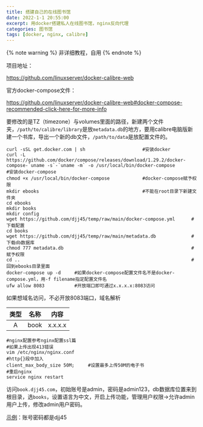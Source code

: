 ```yaml
---
title: 搭建自己的在线图书馆
date: 2022-1-1 20:55:00
excerpt: 用docker搭建私人在线图书馆，nginx反向代理
categories: 图书馆
tags: [docker, nginx, calibre]
---
```

{% note warning %}
非详细教程，自用
{% endnote %}

项目地址：

https://github.com/linuxserver/docker-calibre-web

官方docker-compose文件：

https://github.com/linuxserver/docker-calibre-web#docker-compose-recommended-click-here-for-more-info

要修改的是TZ（timezone）与volumes里面的路径，新建两个文件夹，`/path/to/calibre/library`是放`metadata.db`的地方，要用calibre电脑版新建一个书库，导出一个新的db文件，`/path/to/data`是放配置文件的。

```shell
curl -sSL get.docker.com | sh                     #安装docker
curl -L https://github.com/docker/compose/releases/download/1.29.2/docker-compose-`uname -s`-`uname -m` -o /usr/local/bin/docker-compose               #安装docker-compose
chmod +x /usr/local/bin/docker-compose            #docker-compose赋予权限
mkdir ebooks                                      #不能在root目录下新建文件夹
cd ebooks
mkdir books
mkdir config
wget https://github.com/djj45/temp/raw/main/docker-compose.yml      #下载配置
cd books
wget https://github.com/djj45/temp/raw/main/metadata.db             #下载db数据库
chmod 777 metadata.db                                               #赋予权限
cd ..                                                               #回到ebooks目录里面
docker-compose up -d     #如果docker-compose配置文件名不是docker-compose.yml，用-f filename指定配置文件名
ufw allow 8083           #开放端口即可通过x.x.x.x:8083访问
```

如果想域名访问，不必开放8083端口，域名解析

| 类型 | 名称 |  内容   |
| :--: | :--: | :-----: |
|  A   | book | x.x.x.x |

```shell
#nginx配置参考nginx配置ssl篇
#如果上传出现413错误
vim /etc/nginx/nginx.conf
#http{}段中加入
client_max_body_size 50M;     #设置最多上传50M的电子书
#重启nginx
service nginx restart
```

访问`book.djj45.com`，初始账号是admin，密码是admin123，db数据库位置来到根目录，选`books`，设置语言为中文，开启上传功能，管理用户权限->允许admin用户上传，修改admin用户密码。

[示例](https://book.djj45.com/)：账号密码都是djj45